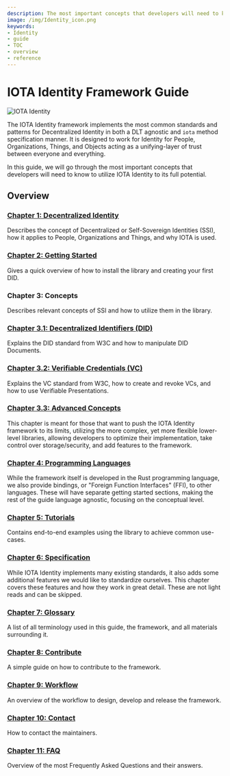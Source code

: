 ```yaml
---
description: The most important concepts that developers will need to know to utilize IOTA Identity to its full potential.
image: /img/Identity_icon.png
keywords:
- Identity
- guide
- TOC
- overview
- reference
---
```


# IOTA Identity Framework Guide

![IOTA Identity](/img/Banner/banner_identity.svg)

The IOTA Identity framework implements the most common standards and patterns for Decentralized Identity in both a DLT agnostic and `iota` method specification manner. It is designed to work for Identity for People, Organizations, Things, and Objects acting as a unifying-layer of trust between everyone and everything.

In this guide, we will go through the most important concepts that developers will need to know to utilize IOTA Identity to its full potential.

## Overview

### [Chapter 1: Decentralized Identity](./decentralized_identity.md)

Describes the concept of Decentralized or Self-Sovereign Identities (SSI), how it applies to People, Organizations and Things, and why IOTA is used.

### [Chapter 2: Getting Started](./getting_started/overview.md)

Gives a quick overview of how to install the library and creating your first DID.

### Chapter 3: Concepts

Describes relevant concepts of SSI and how to utilize them in the library.
### [Chapter 3.1: Decentralized Identifiers (DID)](./concepts/decentralized_identifiers/overview.md)

Explains the DID standard from W3C and how to manipulate DID Documents.

### [Chapter 3.2: Verifiable Credentials (VC)](./concepts/verifiable_credentials/overview.md)

Explains the VC standard from W3C, how to create and revoke VCs, and how to use Verifiable Presentations.

### [Chapter 3.3: Advanced Concepts](./concepts/advanced/overview.md)

This chapter is meant for those that want to push the IOTA Identity framework to its limits, utilizing the more complex, yet more flexible lower-level libraries, allowing developers to optimize their implementation, take control over storage/security, and add features to the framework. 

### [Chapter 4: Programming Languages](./libraries/overview.md)


While the framework itself is developed in the Rust programming language, we also provide bindings, or "Foreign Function Interfaces" (FFI), to other languages. These will have separate getting started sections, making the rest of the guide language agnostic, focusing on the conceptual level. 

### [Chapter 5: Tutorials](./tutorials/overview.md)
Contains end-to-end examples using the library to achieve common use-cases.

### [Chapter 6: Specification](./specs/overview.md)

While IOTA Identity implements many existing standards, it also adds some additional features we would like to standardize ourselves. This chapter covers these features and how they work in great detail. These are not light reads and can be skipped. 


### [Chapter 7: Glossary](./glossary.md)

A list of all terminology used in this guide, the framework, and all materials surrounding it. 

### [Chapter 8: Contribute](./contribute.md)

A simple guide on how to contribute to the framework.

### [Chapter 9: Workflow](./workflow.md)
An overview of the workflow to design, develop and release the framework.
### [Chapter 10: Contact](./contact.md)

How to contact the maintainers.

### [Chapter 11: FAQ](./faq.md)

Overview of the most Frequently Asked Questions and their answers.
